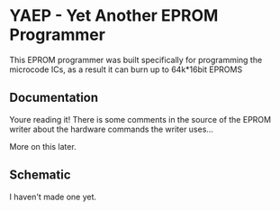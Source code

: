 # YAEP - Yet Another EPROM Programmer #

This EPROM programmer was built specifically for programming the microcode ICs, as a result it can burn up to 64k*16bit EPROMS

## Documentation ##

Youre reading it! There is some comments in the source of the EPROM writer about the hardware commands the writer uses...

More on this later.

## Schematic ##

I haven't made one yet.